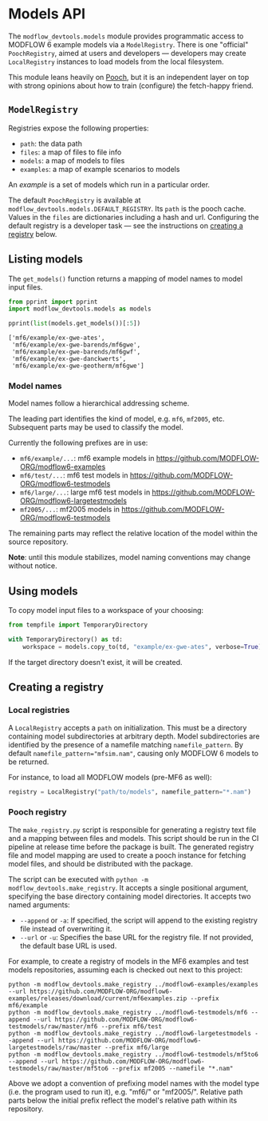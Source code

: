 # Models API

The `modflow_devtools.models` module provides programmatic access to MODFLOW 6 example models via a `ModelRegistry`. There is one "official" `PoochRegistry`, aimed at users and developers &mdash; developers may create `LocalRegistry` instances to load models from the local filesystem.

This module leans heavily on [Pooch](https://www.fatiando.org/pooch/latest/index.html), but it is an independent layer on top with strong opinions about how to train (configure) the fetch-happy friend.

## `ModelRegistry`

Registries expose the following properties:

- `path`: the data path
- `files`: a map of files to file info
- `models`: a map of models to files
- `examples`: a map of example scenarios to models

An *example* is a set of models which run in a particular order.

The default `PoochRegistry` is available at `modflow_devtools.models.DEFAULT_REGISTRY`. Its `path` is the pooch cache. Values in the `files` are dictionaries including a hash and url. Configuring the default registry is a developer task &mdash; see the instructions on [creating a registry](#creating-a-registry) below.

## Listing models

The `get_models()` function returns a mapping of model names to model input files.

```python
from pprint import pprint
import modflow_devtools.models as models

pprint(list(models.get_models())[:5])
```

```
['mf6/example/ex-gwe-ates',
 'mf6/example/ex-gwe-barends/mf6gwe',
 'mf6/example/ex-gwe-barends/mf6gwf',
 'mf6/example/ex-gwe-danckwerts',
 'mf6/example/ex-gwe-geotherm/mf6gwe']
```

### Model names

Model names follow a hierarchical addressing scheme.

The leading part identifies the kind of model, e.g. `mf6`, `mf2005`, etc. Subsequent parts may be used to classify the model.

Currently the following prefixes are in use:

- `mf6/example/...`: mf6 example models in https://github.com/MODFLOW-ORG/modflow6-examples
- `mf6/test/...`: mf6 test models in https://github.com/MODFLOW-ORG/modflow6-testmodels
- `mf6/large/...`: large mf6 test models in https://github.com/MODFLOW-ORG/modflow6-largetestmodels
- `mf2005/...`: mf2005 models in https://github.com/MODFLOW-ORG/modflow6-testmodels

The remaining parts may reflect the relative location of the model within the source repository.

**Note**: until this module stabilizes, model naming conventions may change without notice.

## Using models

To copy model input files to a workspace of your choosing:

```python
from tempfile import TemporaryDirectory

with TemporaryDirectory() as td:
    workspace = models.copy_to(td, "example/ex-gwe-ates", verbose=True)
```

If the target directory doesn't exist, it will be created.

## Creating a registry

### Local registries

A `LocalRegistry` accepts a `path` on initialization. This must be a directory containing model subdirectories at arbitrary depth. Model subdirectories are identified by the presence of a namefile matching `namefile_pattern`. By default `namefile_pattern="mfsim.nam"`, causing only MODFLOW 6 models to be returned.

For instance, to load all MODFLOW models (pre-MF6 as well):

```python
registry = LocalRegistry("path/to/models", namefile_pattern="*.nam")
```

### Pooch registry

The `make_registry.py` script is responsible for generating a registry text file and a mapping between files and models. This script should be run in the CI pipeline at release time before the package is built. The generated registry file and model mapping are used to create a pooch instance for fetching model files, and should be distributed with the package.

The script can be executed with `python -m modflow_devtools.make_registry`. It accepts a single positional argument, specifying the base directory containing model directories. It accepts two named arguments:

- `--append` or `-a`: If specified, the script will append to the existing registry file instead of overwriting it.
- `--url` or `-u`: Specifies the base URL for the registry file. If not provided, the default base URL is used.

For example, to create a registry of models in the MF6 examples and test models repositories, assuming each is checked out next to this project:

```shell
python -m modflow_devtools.make_registry ../modflow6-examples/examples --url https://github.com/MODFLOW-ORG/modflow6-examples/releases/download/current/mf6examples.zip --prefix mf6/example
python -m modflow_devtools.make_registry ../modflow6-testmodels/mf6 --append --url https://github.com/MODFLOW-ORG/modflow6-testmodels/raw/master/mf6 --prefix mf6/test
python -m modflow_devtools.make_registry ../modflow6-largetestmodels --append --url https://github.com/MODFLOW-ORG/modflow6-largetestmodels/raw/master --prefix mf6/large
python -m modflow_devtools.make_registry ../modflow6-testmodels/mf5to6 --append --url https://github.com/MODFLOW-ORG/modflow6-testmodels/raw/master/mf5to6 --prefix mf2005 --namefile "*.nam"
```

Above we adopt a convention of prefixing model names with the model type (i.e. the program used to run it), e.g. "mf6/" or "mf2005/". Relative path parts below the initial prefix reflect the model's relative path within its repository.